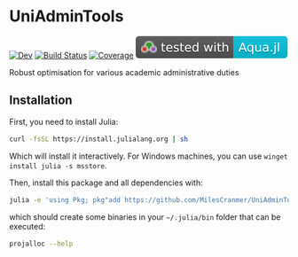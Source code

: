 # UniAdminTools

[![Dev](https://img.shields.io/badge/docs-dev-blue.svg)](https://MilesCranmer.github.io/UniAdminTools.jl/dev/)
[![Build Status](https://github.com/MilesCranmer/UniAdminTools.jl/actions/workflows/CI.yml/badge.svg?branch=main)](https://github.com/MilesCranmer/UniAdminTools.jl/actions/workflows/CI.yml?query=branch%3Amain)
[![Coverage](https://coveralls.io/repos/github/MilesCranmer/UniAdminTools.jl/badge.svg?branch=main)](https://coveralls.io/github/MilesCranmer/UniAdminTools.jl?branch=main)
[![Aqua](https://raw.githubusercontent.com/JuliaTesting/Aqua.jl/master/badge.svg)](https://github.com/JuliaTesting/Aqua.jl)

Robust optimisation for various academic administrative duties

## Installation

First, you need to install Julia:

```bash
curl -fsSL https://install.julialang.org | sh
```

Which will install it interactively. For Windows machines, you can use `winget install julia -s msstore`.

Then, install this package and all dependencies with:

```bash
julia -e 'using Pkg; pkg"add https://github.com/MilesCranmer/UniAdminTools.jl"'
```

which should create some binaries in your `~/.julia/bin` folder that can be executed:

```bash
projalloc --help
```
